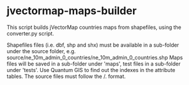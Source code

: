 jvectormap-maps-builder
=======================

This script builds jVectorMap countries maps from shapefiles, using the converter.py script.

Shapefiles files (i.e. dbf, shp and shx) must be available in a sub-folder
under the source folder, e.g. source/ne_10m_admin_0_countries/ne_10m_admin_0_countries.shp
Maps files will be saved in a sub-folder under 'maps', test files in a sub-folder under 'tests'.
Use Quantum GIS to find out the indexes in the attribute tables.
The source files must follow the <map type>/<map type>.<ext> format.
